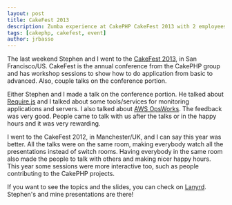 ```yaml
---
layout: post
title: CakeFest 2013
description: Zumba experience at CakePHP CakeFest 2013 with 2 employees doing talks
tags: [cakephp, cakefest, event]
author: jrbasso
---
```


The last weekend Stephen and I went to the <a href="http://cakefest.org" rel="external">CakeFest 2013</a>, in San Francisco/US.
CakeFest is the annual conference from the CakePHP group and has workshop sessions to show how to do
application from basic to advanced. Also, couple talks on the conference portion.

Either Stephen and I made a talk on the conference portion. He talked about
<a href="http://requirejs.org/" rel="external">Require.js</a>
and I talked about some tools/services for monitoring applications and servers.
I also talked about <a href="http://aws.amazon.com/opsworks/" rel="external">AWS OpsWorks</a>.
The feedback was very good. People came to talk with us after the talks or in the happy hours and it
was very rewarding.

I went to the CakeFest 2012, in Manchester/UK, and I can say this year was better. All the talks were on the same room,
making everybody watch all the presentations instead of switch rooms. Having everybody in the same room also made the
people to talk with others and making nicer happy hours. This year some sessions were more interactive too, such as
people contributing to the CakePHP projects.

If you want to see the topics and the slides, you can check on <a href="lanyrd.com/2013/cakefest/" rel="external">Lanyrd</a>.
Stephen's and mine presentations are there!